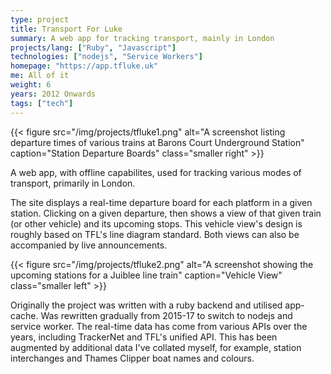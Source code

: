 ```yaml
---
type: project
title: Transport For Luke
summary: A web app for tracking transport, mainly in London
projects/lang: ["Ruby", "Javascript"]
technologies: ["nodejs", "Service Workers"]
homepage: "https://app.tfluke.uk"
me: All of it
weight: 6
years: 2012 Onwards
tags: ["tech"]
---
```




{{< figure src="/img/projects/tfluke1.png" alt="A screenshot listing departure times of various trains at Barons Court Underground Station" caption="Station Departure Boards" class="smaller right" >}}

A web app, with offline capabilites, used for tracking various modes of transport, primarily in London.

The site displays a real-time departure board for each platform in a given station.  Clicking on a given departure, then shows a view of that given train (or other vehicle) and its upcoming stops.  This vehicle view's design is roughly based on TFL's line diagram standard.  Both views can also be accompanied by live announcements.

{{< figure src="/img/projects/tfluke2.png" alt="A screenshot showing the upcoming stations for a Juiblee line train" caption="Vehicle View" class="smaller left" >}}

Originally the project was written with a ruby backend and utilised app-cache.  Was rewritten gradually from 2015-17 to switch to nodejs and service worker.  The real-time data has come from various APIs over the years, including TrackerNet and TFL's unified API.  This has been augmented by additional data I've collated myself, for example, station interchanges and Thames Clipper boat names and colours.